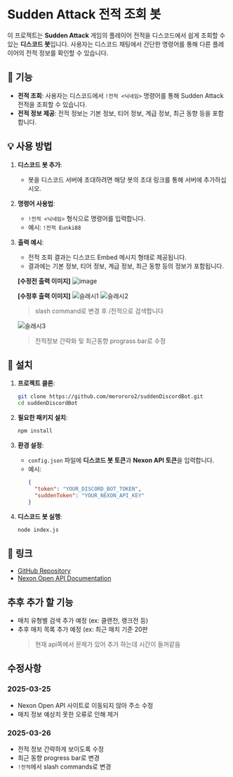 # Sudden Attack 전적 조회 봇

이 프로젝트는 **Sudden Attack** 게임의 플레이어 전적을 디스코드에서 쉽게 조회할 수 있는 **디스코드 봇**입니다. 사용자는 디스코드 채팅에서 간단한 명령어를 통해 다른 플레이어의 전적 정보를 확인할 수 있습니다.

## 🚀 기능

- **전적 조회**: 사용자는 디스코드에서 `!전적 <닉네임>` 명령어를 통해 Sudden Attack 전적을 조회할 수 있습니다.
- **전적 정보 제공**: 전적 정보는 기본 정보, 티어 정보, 계급 정보, 최근 동향 등을 포함합니다.

## 💡 사용 방법

1. **디스코드 봇 추가**: 
    - 봇을 디스코드 서버에 초대하려면 해당 봇의 초대 링크를 통해 서버에 추가하십시오.

2. **명령어 사용법**: 
    - `!전적 <닉네임>` 형식으로 명령어를 입력합니다.
    - 예시: `!전적 Eunki88 `
      
3. **출력 예시**:
    - 전적 조회 결과는 디스코드 Embed 메시지 형태로 제공됩니다.
    - 결과에는 기본 정보, 티어 정보, 계급 정보, 최근 동향 등의 정보가 포함됩니다.
   
   **[수정전 출력 이미지]**
     ![image](https://github.com/user-attachments/assets/8ef29c4f-07ba-407f-b403-5c5f69cf25df)
   
   **[수정후 출력 이미지]**
     ![슬래시1](https://github.com/user-attachments/assets/09e55654-a02f-4d3d-813e-a4ec239e8680)
     ![슬래시2](https://github.com/user-attachments/assets/e5a2c6a3-98d2-410c-9035-4094ea53bae9)
   
     > slash command로 변경 후 /전적으로 검색합니다
      
     ![슬래시3](https://github.com/user-attachments/assets/ad584349-7d3b-4cf2-9141-8513a05bd82d)
   
     > 전적정보 간략화 및 최근동향 prograss bar로 수정
## 🔧 설치

1. **프로젝트 클론**:
    ```bash
    git clone https://github.com/merororo2/suddenDiscordBot.git
    cd suddenDiscordBot
    ```

2. **필요한 패키지 설치**:
    ```bash
    npm install
    ```

3. **환경 설정**:
    - `config.json` 파일에 **디스코드 봇 토큰**과 **Nexon API 토큰**을 입력합니다.
    - 예시:
        ```json
        {
          "token": "YOUR_DISCORD_BOT_TOKEN",
          "suddenToken": "YOUR_NEXON_API_KEY"
        }
        ```

4. **디스코드 봇 실행**:
    ```bash
    node index.js
    ```

## 🔗 링크
- [GitHub Repository](https://github.com/merororo2/suddenDiscordBot)
- [Nexon Open API Documentation](https://openapi.nexon.com/ko/)

## 추후 추가 할 기능
- 매치 유형별 검색 추가 예정 (ex: 클랜전, 랭크전 등)
- 추후 매치 목록 추가 예정 (ex: 최근 매치 기준 20판
  > 현재 api쪽에서 문제가 있어 추가 하는데 시간이 들꺼같음

## 수정사항
### 2025-03-25
- Nexon Open API 사이트로 이동되지 않아 주소 수정
- 매치 정보 예상치 못한 오류로 인해 제거

### 2025-03-26
- 전적 정보 간략하게 보이도록 수정
- 최근 동향 progress bar로 변경
- `!전적`에서 slash commands로 변경

